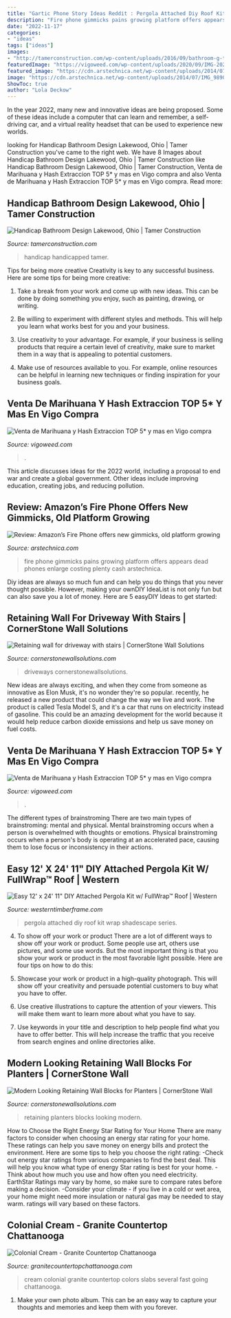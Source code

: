 ```yaml
---
title: "Gartic Phone Story Ideas Reddit : Pergola Attached Diy Roof Kit Wrap Shadescape Series"
description: "Fire phone gimmicks pains growing platform offers appears dead phones enlarge costing plenty cash arstechnica"
date: "2022-11-17"
categories:
- "ideas"
tags: ["ideas"]
images:
- "http://tamerconstruction.com/wp-content/uploads/2016/09/bathroom-g-tamer.jpg"
featuredImage: "https://vigoweed.com/wp-content/uploads/2020/09/IMG-20200728-WA0040.jpg"
featured_image: "https://cdn.arstechnica.net/wp-content/uploads/2014/07/IMG_9890.jpg"
image: "https://cdn.arstechnica.net/wp-content/uploads/2014/07/IMG_9890.jpg"
ShowToc: true
author: "Lola Deckow"
---
```



In the year 2022, many new and innovative ideas are being proposed. Some of these ideas include a computer that can learn and remember, a self-driving car, and a virtual reality headset that can be used to experience new worlds.

	

		
looking for Handicap Bathroom Design Lakewood, Ohio | Tamer Construction you've came to the right web. We have 8 Images about Handicap Bathroom Design Lakewood, Ohio | Tamer Construction like Handicap Bathroom Design Lakewood, Ohio | Tamer Construction, Venta de Marihuana y Hash Extraccion TOP 5* y mas en Vigo compra and also Venta de Marihuana y Hash Extraccion TOP 5* y mas en Vigo compra. Read more:
		
    
## Handicap Bathroom Design Lakewood, Ohio | Tamer Construction

<img loading=lazy src="http://tamerconstruction.com/wp-content/uploads/2016/09/bathroom-g-tamer.jpg" onerror="this.onerror=null;this.src='https://tse2.mm.bing.net/th?id=OIP.LRJi3HGy31ZS2a6XxRS9gwHaE8&amp;pid=15.1';" alt="Handicap Bathroom Design Lakewood, Ohio | Tamer Construction">

_Source: tamerconstruction.com_

>handicap handicapped tamer. 

	

Tips for being more creative
Creativity is key to any successful business. Here are some tips for being more creative:
1. Take a break from your work and come up with new ideas. This can be done by doing something you enjoy, such as painting, drawing, or writing.

2. Be willing to experiment with different styles and methods. This will help you learn what works best for you and your business.

3. Use creativity to your advantage. For example, if your business is selling products that require a certain level of creativity, make sure to market them in a way that is appealing to potential customers.

4. Make use of resources available to you. For example, online resources can be helpful in learning new techniques or finding inspiration for your business goals.


    
## Venta De Marihuana Y Hash Extraccion TOP 5* Y Mas En Vigo Compra

<img loading=lazy src="https://vigoweed.com/wp-content/uploads/2020/09/IMG-20200728-WA0040-768x1024.jpg" onerror="this.onerror=null;this.src='https://tse3.mm.bing.net/th?id=OIP.8q9LX4UQxnUPk7Gdj6gLkQHaJ4&amp;pid=15.1';" alt="Venta de Marihuana y Hash Extraccion TOP 5* y mas en Vigo compra">

_Source: vigoweed.com_

>. 

	

This article discusses ideas for the 2022 world, including a proposal to end war and create a global government. Other ideas include improving education, creating jobs, and reducing pollution.

    
## Review: Amazon’s Fire Phone Offers New Gimmicks, Old Platform Growing

<img loading=lazy src="https://cdn.arstechnica.net/wp-content/uploads/2014/07/IMG_9890.jpg" onerror="this.onerror=null;this.src='https://tse2.mm.bing.net/th?id=OIP.bjCxlE2T91nrysHs6-og4wHaFH&amp;pid=15.1';" alt="Review: Amazon’s Fire Phone offers new gimmicks, old platform growing">

_Source: arstechnica.com_

>fire phone gimmicks pains growing platform offers appears dead phones enlarge costing plenty cash arstechnica. 

	

Diy ideas are always so much fun and can help you do things that you never thought possible. However, making your ownDIY IdeaList is not only fun but can also save you a lot of money. Here are 5 easyDIY Ideas to get started: 

    
## Retaining Wall For Driveway With Stairs | CornerStone Wall Solutions

<img loading=lazy src="https://cornerstonewallsolutions.com/wp-content/uploads/2018/02/Retaining-wall-for-driveway-with-stairs.jpg" onerror="this.onerror=null;this.src='https://tse3.mm.bing.net/th?id=OIP.ubyymrUXdHcrnM2eoxWqogHaE5&amp;pid=15.1';" alt="Retaining wall for driveway with stairs | CornerStone Wall Solutions">

_Source: cornerstonewallsolutions.com_

>driveways cornerstonewallsolutions. 

	

New ideas are always exciting, and when they come from someone as innovative as Elon Musk, it's no wonder they're so popular. recently, he released a new product that could change the way we live and work. The product is called Tesla Model S, and it's a car that runs on electricity instead of gasoline. This could be an amazing development for the world because it would help reduce carbon dioxide emissions and help us save money on fuel costs.

    
## Venta De Marihuana Y Hash Extraccion TOP 5* Y Mas En Vigo Compra

<img loading=lazy src="https://vigoweed.com/wp-content/uploads/2020/09/IMG-20200728-WA0040.jpg" onerror="this.onerror=null;this.src='https://tse2.mm.bing.net/th?id=OIP.pECiQiyUp9lH-A2BKW5X7QHaJ4&amp;pid=15.1';" alt="Venta de Marihuana y Hash Extraccion TOP 5* y mas en Vigo compra">

_Source: vigoweed.com_

>. 

	

The different types of brainstroming
There are two main types of brainstroming: mental and physical. Mental brainstroming occurs when a person is overwhelmed with thoughts or emotions. Physical brainstroming occurs when a person's body is operating at an accelerated pace, causing them to lose focus or inconsistency in their actions.

    
## Easy 12&#039; X 24&#039; 11&quot; DIY Attached Pergola Kit W/ FullWrap™ Roof | Western

<img loading=lazy src="http://www.westerntimberframe.com/wp-content/uploads/2016/07/fitzgerald-angle-pergola.jpg" onerror="this.onerror=null;this.src='https://tse3.mm.bing.net/th?id=OIP.cEs8rlaR7nyVmyJbmkUZkwHaLG&amp;pid=15.1';" alt="Easy 12&#039; x 24&#039; 11&quot; DIY Attached Pergola Kit w/ FullWrap™ Roof | Western">

_Source: westerntimberframe.com_

>pergola attached diy roof kit wrap shadescape series. 

	

4. To show off your work or product
There are a lot of different ways to show off your work or product. Some people use art, others use pictures, and some use words. But the most important thing is that you show your work or product in the most favorable light possible. Here are four tips on how to do this:
1. Showcase your work or product in a high-quality photograph. This will show off your creativity and persuade potential customers to buy what you have to offer.

2. Use creative illustrations to capture the attention of your viewers. This will make them want to learn more about what you have to say.

3. Use keywords in your title and description to help people find what you have to offer better. This will help increase the traffic that you receive from search engines and online directories alike.


    
## Modern Looking Retaining Wall Blocks For Planters | CornerStone Wall

<img loading=lazy src="https://cornerstonewallsolutions.com/wp-content/uploads/2016/02/Modern-Looking-Retaining-Wall-Blocks-for-Planters.jpg" onerror="this.onerror=null;this.src='https://tse1.mm.bing.net/th?id=OIP.e-Im5YvvsuyNDNBHmotq1AHaFj&amp;pid=15.1';" alt="Modern Looking Retaining Wall Blocks for Planters | CornerStone Wall">

_Source: cornerstonewallsolutions.com_

>retaining planters blocks looking modern. 

	

How to Choose the Right Energy Star Rating for Your Home
There are many factors to consider when choosing an energy star rating for your home. These ratings can help you save money on energy bills and protect the environment. Here are some tips to help you choose the right rating:
-Check out energy star ratings from various companies to find the best deal. This will help you know what type of energy Star rating is best for your home.
-Think about how much you use and how often you need electricity. EarthStar Ratings may vary by home, so make sure to compare rates before making a decision.
-Consider your climate - if you live in a cold or wet area, your home might need more insulation or natural gas may be needed to stay warm. ratings will vary based on these factors.

    
## Colonial Cream - Granite Countertop Chattanooga

<img loading=lazy src="https://granitecountertopchattanooga.com/wp-content/uploads/2017/08/Colonial-Cream.jpg" onerror="this.onerror=null;this.src='https://tse1.mm.bing.net/th?id=OIP.rhoiy8F2uhD6ZZAzhyOOEgHaFb&amp;pid=15.1';" alt="Colonial Cream - Granite Countertop Chattanooga">

_Source: granitecountertopchattanooga.com_

>cream colonial granite countertop colors slabs several fast going chattanooga. 

	

1. Make your own photo album. This can be an easy way to capture your thoughts and memories and keep them with you forever.

